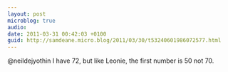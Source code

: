 ```yaml
---
layout: post
microblog: true
audio: 
date: 2011-03-31 00:42:03 +0100
guid: http://samdeane.micro.blog/2011/03/30/t53240601986072577.html
---
```

@neildejyothin I have 72, but like Leonie, the first number is 50 not 70.
